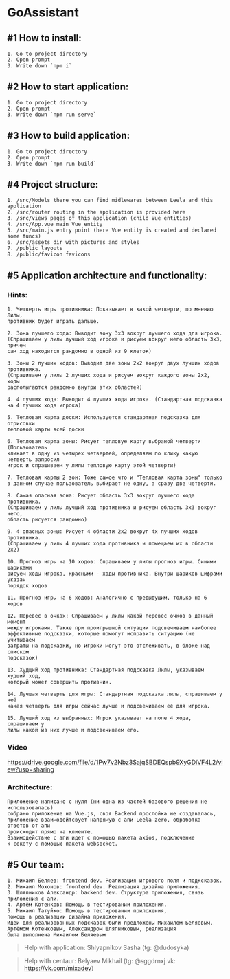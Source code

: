 # GoAssistant

## #1 How to install:
    1. Go to project directory
    2. Open prompt
    3. Write down `npm i`

## #2 How to start application:
    1. Go to project directory
    2. Open prompt 
    3. Write down `npm run serve`

## #3 How to build application:
    1. Go to project directory
    2. Open prompt
    3. Write down `npm run build`
   
## #4 Project structure:
    1. /src/Models there you can find midlewares between Leela and this application
    2. /src/router routing in the application is provided here
    3. /src/views pages of this application (child Vue entities)
    4. /src/App.vue main Vue entity
    5. /src/main.js entry point (here Vue entity is created and declared some funcs)
    6. /src/assets dir with pictures and styles
    7. /public layouts
    8. /public/favicon favicons

## #5 Application architecture and functionality:
### Hints:
    1. Четверть игры противника: Показывает в какой четверти, по мнению Лилы, 
    противник будет играть дальше.
    
    2. Зона лучшего хода: Выводит зону 3х3 вокруг лучшего хода для игрока.
    (Спрашиваем у лилы лучший ход игрока и рисуем вокруг него область 3х3, причем 
    сам ход находится рандомно в одной из 9 клеток)
    
    3. Зоны 2 лучших ходов: Выводит две зоны 2х2 вокруг двух лучших ходов противника. 
    (Спрашиваем у лилы 2 лучших хода и рисуем вокруг каждого зоны 2х2, ходы 
    располыгаются рандомно внутри этих областей)
    
    4. 4 лучших хода: Выводит 4 лучших хода игрока. (Стандартная подсказка 
    на 4 лучших хода игрока)
    
    5. Тепловая карта доски: Используется стандартная подсказка для отрисовки 
    тепловой карты всей доски
    
    6. Тепловая карта зоны: Рисует тепловую карту выбраной четверти (Пользователь 
    кликает в одну из четырех четвертей, определяем по клику какую четверть запросил 
    игрок и спрашиваем у лилы тепловую карту этой четверти)
    
    7. Тепловая карты 2 зон: Тоже самое что и "Тепловая карта зоны" только 
    в данном случае пользователь выбирает не одну, а сразу две четверти.
    
    8. Самая опасная зона: Рисует область 3х3 вокруг лучшего хода противника. 
    (Спрашиваем у лилы лучший ход противника и рисуем область 3х3 вокруг него, 
    область рисуется рандомно)
    
    9. 4 опасных зоны: Рисует 4 области 2х2 вокруг 4х лучших ходов противника.
    (Спрашиваем у лилы 4 лучших хода противника и помещаем их в области 2х2)
    
    10. Прогноз игры на 10 ходов: Спрашиваем у лилы прогноз игры. Синими шариками 
    рисуем ходы игрока, красными - ходы противника. Внутри шариков цифрами указан 
    порядок ходов
    
    11. Прогноз игры на 6 ходов: Аналогично с предыдущим, только на 6 ходов

    12. Перевес в очках: Спрашиваем у лилы какой перевес очков в данный момент 
    между игроками. Также при проигрышной ситуации подсвечиваем наиболее 
    эффективные подсказки, которые помогут исправить ситуацию (не учитываем
    затраты на подсказки, но игроки могут это отслеживать, в блоке над списком 
    подсказок)
    
    13. Худщий ход противника: Стандартная подсказка Лилы, указываем худший ход, 
    который может совершить противник.
    
    14. Лучшая четверть для игры: Стандартная подсказка лилы, спрашиваем у неё 
    какая четверть для игры сейчас лучше и подсвечиваем её для игрока.
    
    15. Лучший ход из выбранных: Игрок указывает на поле 4 хода, спрашиваем у 
    лилы какой из них лучше и подсвечиваем его.
    
### Video 
https://drive.google.com/file/d/1Pw7v2Nbz3SajqSBDEQspb9XyGDlVF4L2/view?usp=sharing
    
### Architecture:
    Приложение написано с нуля (ни одна из частей базового решения не использовалась)
    собрано приложение на Vue.js, своя Backend прослойка не создавалась, 
    приложение взаимодейтсвует напрямую с апи Leela-zero, обработка ответов от апи 
    происходит прямо на клиенте. 
    Взаимодействие с апи идет с помощью пакета axios, подключение
    к сокету с помощью пакета websocket. 
    
## #5 Our team:
    1. Михаил Беляев: frontend dev. Реализация игрового поля и подксказок. 
    2. Михаил Мохонов: frontend dev. Реализация дизайна приложения. 
    3. Шляпников Александр: backend dev. Структура приложения, связь приложения с апи.
    4. Артём Котенков: Помощь в тестировании приложения.
    5. Михаил Татуйко: Помощь в тестировании приложения, 
    помощь в реализации дизайна приложения.
    Идеи для реализованных подсказок были предложены Михаилом Беляевым, 
    Артёмом Котенковым, Александром Шляпниковым, реализация 
    была выполнена Михаилом Беляевым  
    
>    Help with application: Shlyapnikov Sasha (tg: @dudosyka)

>    Help with centaur: Belyaev Mikhail (tg: @sggdrnxj vk: https://vk.com/mixadev)
